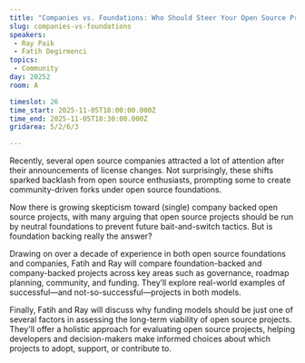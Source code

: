 ```yaml
---
title: "Companies vs. Foundations: Who Should Steer Your Open Source Project?"
slug: companies-vs-foundations
speakers:
 - Ray Paik
 - Fatih Degirmenci
topics: 
 - Community
day: 20252
room: A

timeslot: 26
time_start: 2025-11-05T18:00:00.000Z
time_end: 2025-11-05T18:30:00.000Z
gridarea: 5/2/6/3

---
```


Recently, several open source companies attracted a lot of attention after their announcements of license changes. Not surprisingly, these shifts sparked backlash from open source enthusiasts, prompting some to create community-driven forks under open source foundations.
 
Now there is growing skepticism toward (single) company backed open source projects, with many arguing that open source projects should be run by neutral foundations to prevent future bait-and-switch tactics. But is foundation backing really the answer? 
 
Drawing on over a decade of experience in both open source foundations and companies, Fatih and Ray will compare foundation-backed and company-backed projects across key areas such as governance, roadmap planning, community, and funding. They’ll explore real-world examples of successful—and not-so-successful—projects in both models.
  
Finally, Fatih and Ray will discuss why funding models should be just one of several factors in assessing the long-term viability of open source projects. They'll offer a holistic approach for evaluating open source projects, helping developers and decision-makers make informed choices about which projects to adopt, support, or contribute to.
